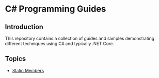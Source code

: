 # C# Programming Guides

## Introduction
This repository contains a collection of guides and samples
demonstrating different techniques using C# and typically .NET Core.

## Topics
* [Static Members](doc/static-members.md)
